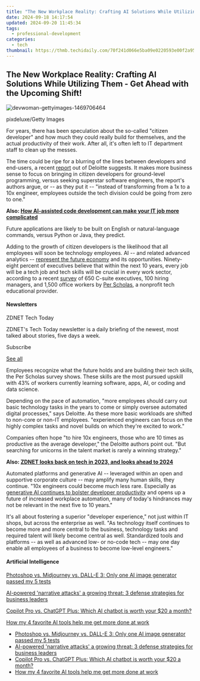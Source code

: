 ```yaml
---
title: "The New Workplace Reality: Crafting AI Solutions While Utilizing Them - Get Ahead with the Upcoming Shift!"
date: 2024-09-18 14:17:54
updated: 2024-09-20 11:45:34
tags:
  - professional-development
categories:
  - tech
thumbnail: https://thmb.techidaily.com/70f241d066e5ba09e0220593e00f2a957d64d581fb486617b19976fb6093a216.jpg
---
```


## The New Workplace Reality: Crafting AI Solutions While Utilizing Them - Get Ahead with the Upcoming Shift!

![devwoman-gettyimages-1469706464](https://www.zdnet.com/a/img/resize/d8faa7649db6f88fa6fc81fd06a7d824f9e9e7d5/2023/12/29/cb186ccf-dc45-4e3e-b2d7-03e2005dc2e8/devwoman-gettyimages-1469706464.jpg?auto=webp&width=1280)

pixdeluxe/Getty Images

For years, there has been speculation about the so-called "citizen developer" and how much they could really build for themselves, and the actual productivity of their work. After all, it's often left to IT department staff to clean up the messes. 

The time could be ripe for a blurring of the lines between developers and end-users, a recent [report](https://www2.deloitte.com/us/en/insights/focus/tech-trends.html) out of Deloitte suggests. It makes more business sense to focus on bringing in citizen developers for ground-level programming, versus seeking superstar software engineers, the report's authors argue, or -- as they put it -- "instead of transforming from a 1x to a 10x engineer, employees outside the tech division could be going from zero to one."

**Also: [How AI-assisted code development can make your IT job more complicated](https://www.zdnet.com/article/how-generative-ai-can-make-your-it-job-more-complicated/)**

Future applications are likely to be built on English or natural-language commands, versus Python or Java, they predict. 

Adding to the growth of citizen developers is the likelihood that all employees will soon be technology employees. AI -- and related advanced analytics -- [represent the future economy](https://www.zdnet.com/article/the-future-of-generative-ai-heres-what-technology-analysts-are-saying/) and its opportunities. Ninety-eight percent of executives believe that within the next 10 years, every job will be a tech job and tech skills will be crucial in every work sector, according to a recent [survey](https://perscholas.org/wp-content/uploads/2023/11/Future-of-Tech-in-America-Per-Scholas-v1-1.pdf) of 650 C-suite executives, 100 hiring managers, and 1,500 office workers by [Per Scholas](https://perscholas.org/), a nonprofit tech educational provider. 

#### Newsletters

ZDNET Tech Today

ZDNET's Tech Today newsletter is a daily briefing of the newest, most talked about stories, five days a week.

 Subscribe

[See all](https://www.zdnet.com/newsletters/)

Employees recognize what the future holds and are building their tech skills, the Per Scholas survey shows. These skills are the most pursued upskill with 43% of workers currently learning software, apps, AI, or coding and data science.

Depending on the pace of automation, "more employees should carry out basic technology tasks in the years to come or simply oversee automated digital processes," says Deloitte. As these more basic workloads are shifted to non-core or non-IT employees. "experienced engineers can focus on the highly complex tasks and novel builds on which they're excited to work."

Companies often hope "to hire 10x engineers, those who are 10 times as productive as the average developer," the Deloitte authors point out. "But searching for unicorns in the talent market is rarely a winning strategy."

**Also: [ZDNET looks back on tech in 2023, and looks ahead to 2024](https://www.zdnet.com/article/zdnet-looks-back-on-tech-in-2023-and-looks-ahead-to-2024/)**

Automated platforms and generative AI -- leveraged within an open and supportive corporate culture -- may amplify many human skills, they continue. "10x engineers could become much less rare. Especially as [generative AI continues to bolster developer productivity](https://www.zdnet.com/article/generative-ais-revolution-in-productivity-are-retrenching-software-developer-roles/) and opens up a future of increased workplace automation, many of today's hindrances may not be relevant in the next five to 10 years."   
  
It's all about fostering a superior "developer experience," not just within IT shops, but across the enterprise as well. "As technology itself continues to become more and more central to the business, technology tasks and required talent will likely become central as well. Standardized tools and platforms -- as well as advanced low- or no-code tech -- may one day enable all employees of a business to become low-level engineers."

#### Artificial Intelligence

[Photoshop vs. Midjourney vs. DALL-E 3: Only one AI image generator passed my 5 tests](https://www.zdnet.com/article/is-photoshops-new-text-to-image-as-good-as-midjourney-and-dall-e-we-test-it-and-see/ "Photoshop vs. Midjourney vs. DALL-E 3: Only one AI image generator passed my 5 tests")

[AI-powered 'narrative attacks' a growing threat: 3 defense strategies for business leaders](https://www.zdnet.com/article/ai-powered-narrative-attacks-a-growing-threat-3-defense-strategies-for-business-leaders/ "AI-powered 'narrative attacks' a growing threat: 3 defense strategies for business leaders")

[Copilot Pro vs. ChatGPT Plus: Which AI chatbot is worth your $20 a month?](https://www.zdnet.com/article/copilot-pro-vs-chatgpt-plus-which-is-ai-chatbot-is-worth-your-20-a-month/ "Copilot Pro vs. ChatGPT Plus: Which AI chatbot is worth your $20 a month?")

[How my 4 favorite AI tools help me get more done at work](https://www.zdnet.com/article/how-my-4-favorite-ai-tools-help-me-get-more-done-at-work/ "How my 4 favorite AI tools help me get more done at work")

* [Photoshop vs. Midjourney vs. DALL-E 3: Only one AI image generator passed my 5 tests](https://www.zdnet.com/article/is-photoshops-new-text-to-image-as-good-as-midjourney-and-dall-e-we-test-it-and-see/ "Photoshop vs. Midjourney vs. DALL-E 3: Only one AI image generator passed my 5 tests")
* [AI-powered 'narrative attacks' a growing threat: 3 defense strategies for business leaders](https://www.zdnet.com/article/ai-powered-narrative-attacks-a-growing-threat-3-defense-strategies-for-business-leaders/ "AI-powered 'narrative attacks' a growing threat: 3 defense strategies for business leaders")
* [Copilot Pro vs. ChatGPT Plus: Which AI chatbot is worth your $20 a month?](https://www.zdnet.com/article/copilot-pro-vs-chatgpt-plus-which-is-ai-chatbot-is-worth-your-20-a-month/ "Copilot Pro vs. ChatGPT Plus: Which AI chatbot is worth your $20 a month?")
* [How my 4 favorite AI tools help me get more done at work](https://www.zdnet.com/article/how-my-4-favorite-ai-tools-help-me-get-more-done-at-work/ "How my 4 favorite AI tools help me get more done at work")

<ins class="adsbygoogle"
     style="display:block"
     data-ad-format="autorelaxed"
     data-ad-client="ca-pub-7571918770474297"
     data-ad-slot="1223367746"></ins>



<ins class="adsbygoogle"
     style="display:block"
     data-ad-client="ca-pub-7571918770474297"
     data-ad-slot="8358498916"
     data-ad-format="auto"
     data-full-width-responsive="true"></ins>
